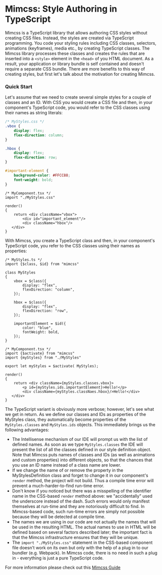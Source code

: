 # Mimcss: Style Authoring in TypeScript

Mimcss is a TypeScript library that allows authoring CSS styles without creating CSS files. Instead, the styles are created via TypeScript programming. You code your styling rules including CSS classes, selectors, animations (keyframes), media etc., by creating TypeScript classes. The Mimcss library processes these classes and creates the rules that are inserted into a `<style>` element in the `<head>` of you HTML document. As a result, your application or library bundle is self contained and doesn't require a separate CSS bundle. There are more benefits to this way of creating styles, but first let's talk about the motivation for creating Mimcss.

### Quick Start
Let's assume that we need to create several simple styles for a couple of classes and an ID. With CSS you would create a CSS file and then, in your component's TypeScript code, you would refer to the CSS classes using their names as string literals:

```css
/* MyStyles.css */
.vbox {
    display: flex;
    flex-direction: column;
}

.hbox {
    display: flex;
    flex-direction: row;
}

#important-element {
    background-color: #FFCC88;
    font-weight: bold;
}
```

```tsx
/* MyComponent.tsx */
import "./MyStyles.css"

render()
{
    return <div className="vbox">
        <div id="important_element"/>
        <div className="hbox"/>
   </div>
}
```

With Mimcss, you create a TypeScript class and then, in your component's TypeScript code, you refer to the CSS classes using their names as properties:

```tsx
/* MyStyles.ts */
import {$class, $id} from "mimcss"

class MyStyles
{
    vbox = $class({
        display: "flex",
        flexDirection: "column",
    });

    hbox = $class({
        display: "flex",
        flexDirection: "row",
    });

    importantElement = $id({
        color: "blue",
        fontWeight: bold,
    });
}

/* MyComponent.tsx */
import {$activate} from "mimcss"
import {myStyles} from "./MyStyles"

export let myStyles = $activate( MyStyles);

render()
{
    return <div className={myStyles.classes.vbox}>
        <p id={myStyles.ids.importantElement}>Hello!</p>
        <div className={myStyles.classNaes.hbox}/>Hello!</div>
   </div>
}
```

The TypeScript variant is obviously more verbose; however, let's see what we get in return. As we define our classes and IDs as properties of the MyStyles class, they automatically become properties of the `MyStyles.classes` and `MyStyles.ids` objects. This immediately brings us the following advantages:

- The Intellisense mechanism of our IDE will prompt us with the list of defined names. As soon as we type `MyStyles.classes` the IDE will present the list of all the classes defined in our style definition object. Note that Mimcss puts names of classes and IDs (as well as animations and custom properties) into different objects, so that the chances that you use an ID name instead of a class name are lower.
- If we change the name of or remove the property in the MyStylesDefinition class and forget to change it in our component's `render` method, the project will not build. Thus a compile time error will prevent a much-harder-to-find run-time error.
- Don't know if you noticed but there was a misspelling of the identifier name in the CSS-based `render` method above: we "accidentally" used the underscore instead of the dash. Such errors would only manifest themselves at run-time and they are notoriously difficult to find. In Mimcss-based code, such run-time errors are simply not possible because they will be detected at compile time.
- The names we are using in our code are not actually the names that will be used in the resulting HTML. The actual names to use in HTML will be defined based on several factors described later; the important fact is that the Mimcss infrastructure ensures that they will be unique.
- The `import "./MyStyles.css"` statement in the CSS-based component file doesn't work on its own but only with the help of a plug in to our bundler (e.g. Webpack). In Mimcss code, there is no need in such a plug in - everything is just a pure TypeScript code.

For more information please check out this [Mimcss Guide](https://mmichlin66.github.io/mimcss/mimcssAbout.html)
